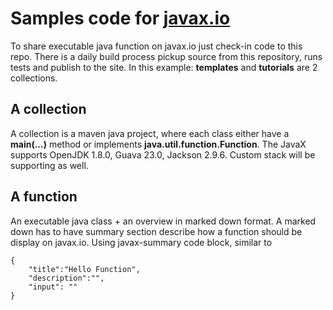 # Samples code for [javax.io](https://javax.io)
To share executable java function on javax.io just check-in code to this repo. There is a daily build process pickup source from this repository, runs tests and publish to the site. In this example: **templates** and **tutorials** are 2 collections.

## A collection
A collection is a maven java project, where each class either have a **main(...)** method or implements **java.util.function.Function**. The JavaX supports OpenJDK 1.8.0, Guava 23.0, Jackson 2.9.6. Custom stack will be supporting as well.

## A function
An executable java class + an overview in marked down format. A marked down has to have summary section describe how a function should be display on javax.io. Using javax-summary code block, similar to

```javax-summary
{
    "title":"Hello Function",
    "description":"",
    "input": ""
}
```
